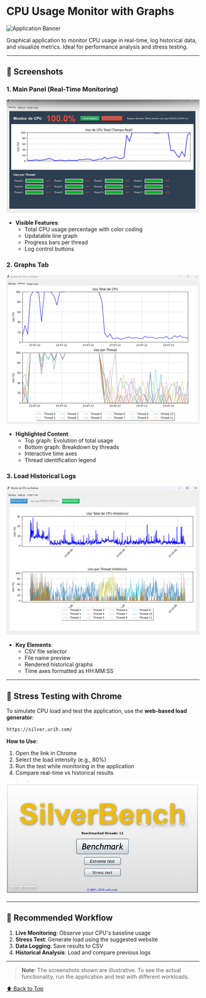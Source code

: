 # CPU Usage Monitor with Graphs

![Application Banner](banner.png) <!-- Add a general banner image -->

Graphical application to monitor CPU usage in real-time, log historical data, and visualize metrics. Ideal for performance analysis and stress testing.

---

## 📸 Screenshots

### 1. Main Panel (Real-Time Monitoring)
![Main Panel](readme_images/screenshot_monitor.png) <!-- Add real image -->
- **Visible Features**:
  - Total CPU usage percentage with color coding
  - Updatable line graph
  - Progress bars per thread
  - Log control buttons

### 2. Graphs Tab
![Real-Time Graphs](readme_images/screenshot_graphs.png) <!-- Add real image -->
- **Highlighted Content**:
  - Top graph: Evolution of total usage
  - Bottom graph: Breakdown by threads
  - Interactive time axes
  - Thread identification legend

### 3. Load Historical Logs
![Load Logs](readme_images/screenshot_load_logs.png)
- **Key Elements**:
  - CSV file selector
  - File name preview
  - Rendered historical graphs
  - Time axes formatted as HH:MM:SS

---

## 🧪 Stress Testing with Chrome
To simulate CPU load and test the application, use the **web-based load generator**:

```markdown
https://silver.urih.com/
```

**How to Use**:
1. Open the link in Chrome
2. Select the load intensity (e.g., 80%)
3. Run the test while monitoring in the application
4. Compare real-time vs historical results

![Stress Test Example](readme_images/stress_test.png) <!-- Optional image of the testing website -->

---

## 🔄 Recommended Workflow
1. **Live Monitoring**: Observe your CPU's baseline usage
2. **Stress Test**: Generate load using the suggested website
3. **Data Logging**: Save results to CSV
4. **Historical Analysis**: Load and compare previous logs

---

> **Note**: The screenshots shown are illustrative. To see the actual functionality, run the application and test with different workloads.

[⬆️ Back to Top](#cpu-usage-monitor-with-graphs)